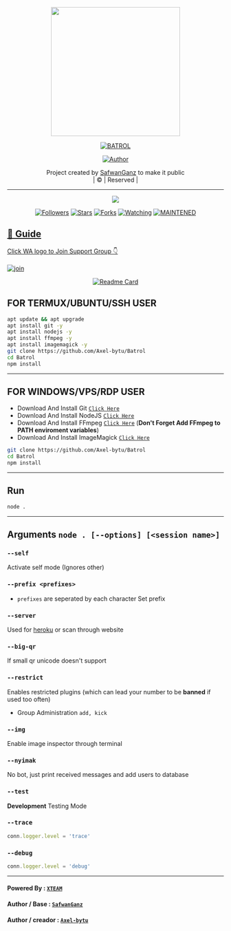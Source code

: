 <div align="center">
  <img border-radius: 15px src="https://avatars.githubusercontent.com/u/67726326?v=4" width="300" height="300"/>
  <p align="center">
<a href="#"><img title="BATROL" src="https://img.shields.io/badge/Batrol-green?colorA=%23ff0000&colorB=%23017e40&style=for-the-badge"></a>
</p>
  <p align="center">
<a href="https://github.com/farhan-dqz"><img title="Author" src="https://img.shields.io/badge/Author-Axelbytu/Alien2?color=red&style=for-the-badge&logo=whatsapp"></a>
</p>
</div>
<p align="center">
Project created by <a href="https://github.com/farhan-dqz">SafwanGanz</a> to make it public
    <br>
       | © |
        Reserved |
    <br> 
</p>

----

  <p align="center">
  <a href="httsp://github.com/farhan-dqz/JulieMwol">
    <img src="https://img.shields.io/github/repo-size/SafwanGanz/Alien-Alfa2?color=green&label=Repo%20total%20size&style=plastic">
<p align="center">
<a href="https://github.com/SafwanGanz/followers"><img title="Followers" src="https://img.shields.io/github/followers/SafwanGanz?color=blue&style=flat-square"></a>
<a href="https://github.com/SafwanGanz//stargazers/"><img title="Stars" src="https://img.shields.io/github/stars/SafwanGanz/Alien-Alfa2?color=blue&style=flat-square"></a>
<a href="https://github.com/SafwanGanz/Alien-Alfa2/network/members"><img title="Forks" src="https://img.shields.io/github/forks/fSafwanGanz/Alien-Alfa2?color=blue&style=flat-square"></a>
<a href="https://github.com/SafwanGanz/Alien-Alfa2/watchers"><img title="Watching" src="https://img.shields.io/github/watchers/SafwanGanz/Alien-Alfa2?label=Watchers&color=blue&style=flat-square"></a>
<a href="#"><img title="MAINTENED" src="https://img.shields.io/badge/UNMAINTENED-YES-blue.svg"</a>
</p>

## 📢 Guide
Click WA logo to Join Support Group 👇
    <br>
<br>
  [![join](https://github.com/Alien-alfa/PublicBot/blob/main/wlogo.svg.png)](https://chat.whatsapp.com/FL5A6xvxSE9IzVTqYANXj8)
  <div align="center">
       
  [![Readme Card](https://github-readme-stats.vercel.app/api/pin/?username=farhan-dqz&repo=PublicBot&theme=nightowl)](https://github.com/farhan-dqz/PublicBot)
  </div>

## FOR TERMUX/UBUNTU/SSH USER

```bash
apt update && apt upgrade
apt install git -y
apt install nodejs -y
apt install ffmpeg -y
apt install imagemagick -y
git clone https://github.com/Axel-bytu/Batrol
cd Batrol
npm install
```

---------

## FOR WINDOWS/VPS/RDP USER

* Download And Install Git [`Click Here`](https://git-scm.com/downloads)
* Download And Install NodeJS [`Click Here`](https://nodejs.org/en/download)
* Download And Install FFmpeg [`Click Here`](https://ffmpeg.org/download.html) (**Don't Forget Add FFmpeg to PATH enviroment variables**)
* Download And Install ImageMagick [`Click Here`](https://imagemagick.org/script/download.php)

```bash
git clone https://github.com/Axel-bytu/Batrol
cd Batrol
npm install
```

---------

## Run

```bash
node .
```

---------

## Arguments `node . [--options] [<session name>]`

### `--self`

Activate self mode (Ignores other)

### `--prefix <prefixes>`

* `prefixes` are seperated by each character
Set prefix

### `--server`

Used for [heroku](https://heroku.com/) or scan through website

### `--big-qr`

If small qr unicode doesn't support

### `--restrict`

Enables restricted plugins (which can lead your number to be **banned** if used too often)

* Group Administration `add, kick`

### `--img`

Enable image inspector through terminal

### `--nyimak`

No bot, just print received messages and add users to database

### `--test`

**Development** Testing Mode

### `--trace`

```js
conn.logger.level = 'trace'
```

### `--debug`

```js
conn.logger.level = 'debug'
```

---------

#### Powered By : [`XTEAM`](https://api.xteam.xyz)

#### Author / Base : [`SafwanGanz`](https://github.com/SafwanGanz)

#### Author / creador : [`Axel-bytu`](https://github.com/Axel-bytu)
